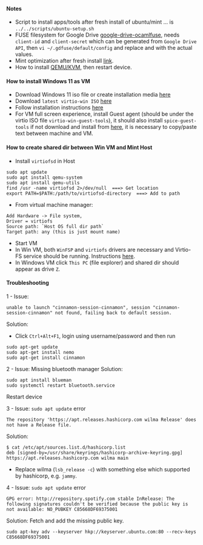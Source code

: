 #### Notes
- Script to install apps/tools after fresh install of ubuntu/mint ... is `../../scripts/ubuntu-setup.sh`
- FUSE filesystem for Google Drive [google-drive-ocamlfuse](https://github.com/astrada/google-drive-ocamlfuse?tab=readme-ov-file#usage), needs `client-id` and `client-secret` which can be generated from `Google Drive API`, then `vi ~/.gdfuse/default/config` and replace <client-id> and <client-secret> with the actual values.
- Mint optimization after fresh install [link](https://www.youtube.com/watch?v=kV8Hu54zhbA).
- How to install [QEMU/KVM](https://forums.linuxmint.com/viewtopic.php?t=428069), then restart device.

#### How to install Windows 11 as VM
- Download Windows 11 iso file or create installation media [here](https://www.microsoft.com/en-us/software-download/windows11)
- Download `latest virtio-win ISO` [here](https://github.com/virtio-win/virtio-win-pkg-scripts?tab=readme-ov-file#downloads)
- Follow installation instructions [here](https://www.youtube.com/watch?v=WmFpwpW6Xko)
- For VM full screen experience, install Guest agent (should be under the virtio ISO file `virtio-win-guest-tools`), it should also install `spice-guest-tools` if not download and install from [here](https://www.spice-space.org/download/windows/spice-guest-tools/spice-guest-tools-latest.exe), it is necessary to copy/paste text between machine and VM.

#### How to create shared dir between Win VM and Mint Host
- Install `virtiofsd` in Host
```
sudo apt update
sudo apt install qemu-system
sudo apt install qemu-utils
find /usr -name virtiofsd 2>/dev/null  ===> Get location 
export PATH=$PATH:/path/to/virtiofsd-directory  ===> Add to path
```
- From virtual machine manager:
```
Add Hardware -> File system, 
Driver = virtiofs
Source path: `Host OS full dir path` 
Target path: any (this is just mount name)
```
- Start VM 
- In Win VM, both `WinFSP` and `virtiofs` drivers are necessary and Virtio-FS service should be running. Instructions [here](https://github.com/virtio-win/kvm-guest-drivers-windows/wiki/Virtiofs:-Shared-file-system#guest).
- In Windows VM click `This PC` (file explorer) and shared dir should appear as drive `Z`. 

#### Troubleshooting
1 - 
Issue:
```
unable to launch "cinnamon-session-cinnamon", session "cinnamon-session-cinnamon" not found, failing back to default session.
```
Solution:
- Click `Ctrl+Alt+F1`, login using username/password and then run
```
sudo apt-get update
sudo apt-get install nemo
sudo apt-get install cinnamon
```

2 - Issue: Missing bluetooth manager
Solution: 
```
sudo apt install blueman
sudo systemctl restart bluetooth.service
```
Restart device

3 - Issue: `sudo apt update` error
```
The repository 'https://apt.releases.hashicorp.com wilma Release' does not have a Release file.
```
Solution:
```
$ cat /etc/apt/sources.list.d/hashicorp.list
deb [signed-by=/usr/share/keyrings/hashicorp-archive-keyring.gpg]     https://apt.releases.hashicorp.com wilma main
```
- Replace wilma (`lsb_release -c`) with something else which supported by hashicorp, e.g. `jammy`.  

4 - Issue: `sudo apt update` error
```
GPG error: http://repository.spotify.com stable InRelease: The following signatures couldn't be verified because the public key is not available: NO_PUBKEY C85668DF69375001
```
Solution: Fetch and add the missing public key.
```
sudo apt-key adv --keyserver hkp://keyserver.ubuntu.com:80 --recv-keys C85668DF69375001
```
